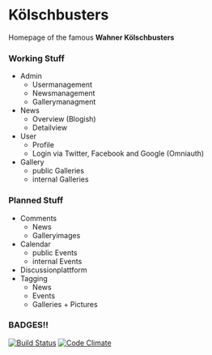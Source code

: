 # Kölschbusters

Homepage of the famous __Wahner Kölschbusters__

### Working Stuff
* Admin
  * Usermanagement
  * Newsmanagement
  * Gallerymanagment
* News
  * Overview (Blogish)
  * Detailview
* User
  * Profile
  * Login via Twitter, Facebook and Google (Omniauth)
* Gallery
  * public Galleries 
  * internal Galleries

### Planned Stuff
* Comments
  * News
  * Galleryimages
* Calendar
  * public Events
  * internal Events
* Discussionplattform
* Tagging
  * News
  * Events
  * Galleries + Pictures

### BADGES!!

[![Build Status](https://travis-ci.org/Uepsilon/koelschbusters.png?branch=master)](https://travis-ci.org/Uepsilon/koelschbusters)
[![Code Climate](https://codeclimate.com/github/Uepsilon/koelschbusters.png)](https://codeclimate.com/github/Uepsilon/koelschbusters)